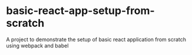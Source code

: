 # basic-react-app-setup-from-scratch
A project to demonstrate the setup of basic react application from scratch using webpack and babel
